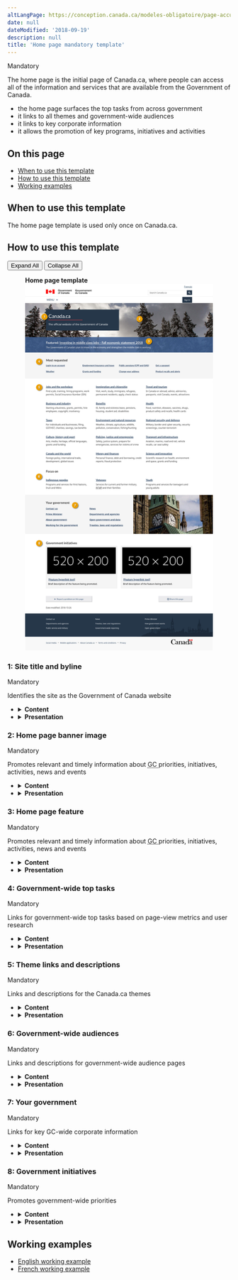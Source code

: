 ```yaml
---
altLangPage: https://conception.canada.ca/modeles-obligatoire/page-accueil.html
date: null
dateModified: '2018-09-19'
description: null
title: 'Home page mandatory template'
---
```



<div>
 
 <section>
  <p>
   <span class="label label-danger">
    Mandatory
   </span>
  </p>
  <p>
   The home page is the initial page of Canada.ca, where people can access all of the information and services that are available from the Government of Canada.
  </p>
  <ul>
   <li>
    the home page surfaces the top tasks from across government
   </li>
   <li>
    it links to all themes and government-wide audiences
   </li>
   <li>
    it links to key corporate information
   </li>
   <li>
    it allows the promotion of key programs, initiatives and  activities
   </li>
  </ul>
 </section>
 <section>
  <h2>
   On this page
  </h2>
  <ul>
   <li>
    <a href="#use">
     When to use this template
    </a>
   </li>
   <li>
    <a href="#specifications">
     How to use this template
    </a>
   </li>
   <li>
    <a href="#examples">
     Working examples
    </a>
   </li>
  </ul>
 </section>
 <section>
  <h2 id="use">
   When to use this template
  </h2>
  <p>
   The home page template is used only once on Canada.ca.
  </p>
 </section>
 <section>
  <h2 id="specifications">
   How to use this template
  </h2>
  <div class="btn-group mrgn-bttm-sm">
   <button class="btn btn-default wb-toggle" data-toggle='{"selector": "details", "parent": "#template-elements", "type": "on"}' type="button">
    Expand All
   </button>
   <button class="btn btn-default wb-toggle" data-toggle='{"selector": "details", "parent": "#template-elements", "type": "off"}' type="button">
    Collapse All
   </button>
  </div>
  <div class="row">
   <div class="col-lg-6 pull-right">
    <figure class="mrgn-bttm-lg">
     <figcaption class="text-center">
      <b>
       Home page template
      </b>
     </figcaption>
     <img alt="Template of home page showing sections that make up its structure. Read top to bottom and left to right. Specifications detailed below." class="full-width" src="../images/en-desktop.jpg"/>
    </figure>
   </div>
   <div class="col-lg-6 pull-left">
    <section id="template-elements">
     <section>
      <h3>
       1: Site title and byline
      </h3>
      <p>
       <span class="label label-danger">
        Mandatory
       </span>
      </p>
      <p>
       Identifies the site as the Government of Canada website
      </p>
      <ul class="list-unstyled">
       <li id="element1">
        <details class="mrgn-bttm-sm">
         <summary class="wb-toggle" data-toggle='{"print":"on"}'>
          <strong>
           Content
          </strong>
         </summary>
         <ul>
          <li>
           consists of a title, followed by short byline
          </li>
          <li>
           site title: Canada.ca
          </li>
          <li>
           byline: The official website of the Government of Canada
          </li>
         </ul>
        </details>
       </li>
       <li id="element2">
        <details class="mrgn-bttm-sm">
         <summary class="wb-toggle" data-toggle='{"print":"on"}'>
          <strong>
           Presentation
          </strong>
         </summary>
         <ul>
          <li>
           the site title and byline appear in a dark blue box
          </li>
          <li>
           the site title is presented as an H1, with a red horizontal rule underneath
          </li>
          <li>
           the byline appears immediately below the site title
          </li>
         </ul>
        </details>
       </li>
      </ul>
     </section>
     <section>
      <h3>
       2: Home page banner image
      </h3>
      <p>
       <span class="label label-danger">
        Mandatory
       </span>
      </p>
      <p>
       Promotes relevant and timely information about
       <abbr title="Government of Canada">
        GC
       </abbr>
       priorities, initiatives, activities, news and events
      </p>
      <ul class="list-unstyled">
       <li id="element3">
        <details class="mrgn-bttm-sm">
         <summary class="wb-toggle" data-toggle='{"print":"on"}'>
          <strong>
           Content
          </strong>
         </summary>
         <ul>
          <li>
           images must be photographic (no illustration or abstract imagery)
          </li>
          <li>
           choose images that show seasonal details (e.g. snow in winter, flowers in spring)
          </li>
          <li>
           avoid images of people or faces as these are distracting
          </li>
         </ul>
        </details>
       </li>
       <li id="element4">
        <details class="mrgn-bttm-sm">
         <summary class="wb-toggle" data-toggle='{"print":"on"}'>
          <strong>
           Presentation
          </strong>
         </summary>
         <ul>
          <li>
           the banner image appears across the full width of the page, underneath the site header and behind the box containing the site title and headline
          </li>
         </ul>
        </details>
       </li>
      </ul>
     </section>
     <section>
      <h3>
       3: Home page feature
      </h3>
      <p>
       <span class="label label-danger">
        Mandatory
       </span>
      </p>
      <p>
       Promotes relevant and timely information about
       <abbr title="Government of Canada">
        GC
       </abbr>
       priorities, initiatives, activities, news and events
      </p>
      <ul class="list-unstyled">
       <li id="element5">
        <details class="mrgn-bttm-sm">
         <summary class="wb-toggle" data-toggle='{"print":"on"}'>
          <strong>
           Content
          </strong>
         </summary>
         <ul>
          <li>
           PCO controls the content in this section
          </li>
          <li>
           there are 4 featured links, only 1 of which is displayed at a time
          </li>
          <li>
           use a call to action for the link text
          </li>
          <li>
           limit link text to 65 characters
          </li>
         </ul>
        </details>
       </li>
       <li id="element6">
        <details class="mrgn-bttm-sm">
         <summary class="wb-toggle" data-toggle='{"print":"on"}'>
          <strong>
           Presentation
          </strong>
         </summary>
         <ul>
          <li>
           the home page feature appears in an overlay across the bottom portion of the home page banner image
          </li>
          <li>
           each time the home page loads, 1 of 4 featured links will be displayed  to visitors at random
          </li>
          <li>
           in exceptional situations such as an important government policy announcement (for example, the federal budget), eliminate random rotation and use only 1 featured link for all visitors
          </li>
          <li>
           when only 1 featured link is being used for all visitors, the home page banner image may be changed to one that complements the link being featured
          </li>
         </ul>
        </details>
       </li>
      </ul>
     </section>
     <section>
      <h3>
       4: Government-wide top tasks
      </h3>
      <p>
       <span class="label label-danger">
        Mandatory
       </span>
      </p>
      <p>
       Links for government-wide top tasks based on page-view metrics and user research
      </p>
      <ul class="list-unstyled">
       <li id="element7">
        <details class="mrgn-bttm-sm">
         <summary class="wb-toggle" data-toggle='{"print":"on"}'>
          <strong>
           Content
          </strong>
         </summary>
         <ul>
          <li>
           includes the 8 top tasks from across the Government of Canada based on page-view metrics and user research
          </li>
         </ul>
        </details>
       </li>
       <li id="element8">
        <details class="mrgn-bttm-sm">
         <summary class="wb-toggle" data-toggle='{"print":"on"}'>
          <strong>
           Presentation
          </strong>
         </summary>
         <ul>
          <li>
           appears below the home page feature
          </li>
          <li>
           links are presented in four columns of two links each
          </li>
         </ul>
        </details>
       </li>
      </ul>
     </section>
     <section>
      <h3>
       5: Theme links and descriptions
      </h3>
      <p>
       <span class="label label-danger">
        Mandatory
       </span>
      </p>
      <p>
       Links and descriptions for the Canada.ca themes
      </p>
      <ul class="list-unstyled">
       <li id="element9">
        <details class="mrgn-bttm-sm">
         <summary class="wb-toggle" data-toggle='{"print":"on"}'>
          <strong>
           Content
          </strong>
         </summary>
         <ul>
          <li>
           presents links and descriptions for all 15 Canada.ca themes
          </li>
          <li>
           use the
           <a href="../common-design-patterns/services-information.html">
            Services and information
           </a>
           pattern
          </li>
         </ul>
        </details>
       </li>
       <li id="element10">
        <details class="mrgn-bttm-sm">
         <summary class="wb-toggle" data-toggle='{"print":"on"}'>
          <strong>
           Presentation
          </strong>
         </summary>
         <ul>
          <li>
           appears immediately below government-wide top tasks
          </li>
         </ul>
        </details>
       </li>
      </ul>
     </section>
     <section>
      <h3>
       6: Government-wide audiences
      </h3>
      <p>
       <span class="label label-danger">
        Mandatory
       </span>
      </p>
      <p>
       Links and descriptions for government-wide audience pages
      </p>
      <ul class="list-unstyled">
       <li id="element11">
        <details class="mrgn-bttm-sm">
         <summary class="wb-toggle" data-toggle='{"print":"on"}'>
          <strong>
           Content
          </strong>
         </summary>
         <ul>
          <li>
           presents links to the to government-wide audiences:
           <ul>
            <li>
             Indigenous peoples
            </li>
            <li>
             veterans
            </li>
            <li>
             youth
            </li>
           </ul>
          </li>
          <li>
           heading label: "Focus on"
          </li>
          <li>
           use the
           <a href="../common-design-patterns/services-information.html">
            Services and information
           </a>
           pattern
          </li>
         </ul>
        </details>
       </li>
       <li id="element12">
        <details class="mrgn-bttm-sm">
         <summary class="wb-toggle" data-toggle='{"print":"on"}'>
          <strong>
           Presentation
          </strong>
         </summary>
         <ul>
          <li>
           appears immediately below theme links and descriptions
          </li>
         </ul>
        </details>
       </li>
      </ul>
     </section>
     <section>
      <h3>
       7: Your government
      </h3>
      <p>
       <span class="label label-danger">
        Mandatory
       </span>
      </p>
      <p>
       Links for key GC-wide corporate information
      </p>
      <ul class="list-unstyled">
       <li id="element13">
        <details class="mrgn-bttm-sm">
         <summary class="wb-toggle" data-toggle='{"print":"on"}'>
          <strong>
           Content
          </strong>
         </summary>
         <ul>
          <li>
           presents 8 links in 2 columns:
           <ul>
            <li>
             Contact us
            </li>
            <li>
             Prime Minister
            </li>
            <li>
             About government
            </li>
            <li>
             Working for the government
            </li>
            <li>
             News
            </li>
            <li>
             Departments and agencies
            </li>
            <li>
             Open government and data
            </li>
            <li>
             Treaties, laws and regulations
            </li>
           </ul>
          </li>
          <li>
           heading label: "Your government"
          </li>
         </ul>
        </details>
       </li>
       <li id="element14">
        <details class="mrgn-bttm-sm">
         <summary class="wb-toggle" data-toggle='{"print":"on"}'>
          <strong>
           Presentation
          </strong>
         </summary>
         <ul>
          <li>
           appears below the Government-wide audiences section
          </li>
          <li>
           links are placed in two columns of four links each
          </li>
          <li>
           on large screens, an image that complements this section appears to the right of the links
          </li>
          <li>
           on smaller screens, the image does not appear
          </li>
         </ul>
        </details>
       </li>
      </ul>
     </section>
     <section>
      <h3>
       8: Government initiatives
      </h3>
      <p>
       <span class="label label-danger">
        Mandatory
       </span>
      </p>
      <p>
       Promotes government-wide priorities
      </p>
      <ul class="list-unstyled">
       <li id="element15">
        <details class="mrgn-bttm-sm">
         <summary class="wb-toggle" data-toggle='{"print":"on"}'>
          <strong>
           Content
          </strong>
         </summary>
         <ul>
          <li>
           heading is labelled "Government initiatives"
          </li>
          <li>
           consists of a set of 2 features
          </li>
          <li>
           use the
           <a href="../common-design-patterns/feature-tiles.html">
            Context-specific features
           </a>
           pattern
          </li>
         </ul>
        </details>
       </li>
       <li id="element16">
        <details class="mrgn-bttm-sm">
         <summary class="wb-toggle" data-toggle='{"print":"on"}'>
          <strong>
           Presentation
          </strong>
         </summary>
         <ul>
          <li>
           appears below Your Government
          </li>
         </ul>
        </details>
       </li>
      </ul>
     </section>
    </section>
   </div>
  </div>
 </section>
 <section>
  <h2 id="examples">
   Working examples
  </h2>
  <ul>
   <li>
    <a href="https://www.canada.ca/en.html">
     English working example
    </a>
   </li>
   <li>
    <a href="https://www.canada.ca/fr.html">
     French working example
    </a>
   </li>
  </ul>
 </section>
</div>





